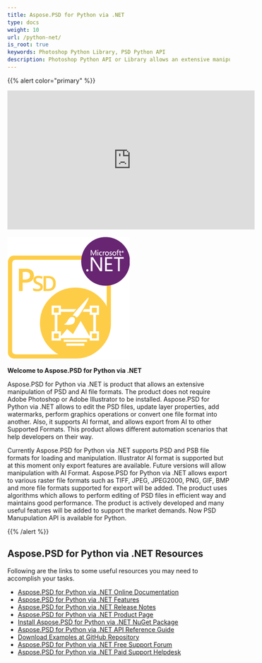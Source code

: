 ```yaml
---
title: Aspose.PSD for Python via .NET
type: docs
weight: 10
url: /python-net/
is_root: true
keywords: Photoshop Python Library, PSD Python API
description: Photoshop Python API or Library allows an extensive manipulation of PSD file formats. It does not require Adobe Photoshop to be installed and supports PSD, PSB and AI file formats for loading, manipulation and converting them to various raster file formats such as TIFF, JPEG, JPEG2000, PNG, GIF and BMP.
---
```


{{% alert color="primary" %}} 

<iframe width="560" height="315" src="https://www.youtube.com/embed/B2Q3KOt4zQs?si=IMf0ZdirTw9BtPwe" title="YouTube video player" frameborder="0" allow="accelerometer; autoplay; clipboard-write; encrypted-media; gyroscope; picture-in-picture; web-share" referrerpolicy="strict-origin-when-cross-origin" allowfullscreen></iframe>

**![Aspose.PSD for Python via .NET Product Logo](home_1.png)**

**Welcome to Aspose.PSD for Python via .NET**

Aspose.PSD for Python via .NET is product that allows an extensive manipulation of PSD and AI file formats. The product does not require Adobe Photoshop or Adobe Illustrator to be installed. Aspose.PSD for Python via .NET allows to edit the PSD files, update layer properties, add watermarks, perform graphics operations or convert one file format into another. Also, it supports AI format, and allows export from AI to other Supported Formats. This product allows different automation scenarios that help developers on their way.

Currently Aspose.PSD for Python via .NET supports PSD and PSB file formats for loading and manipulation. Illustrator AI format is supported but at this moment only export features are available. Future versions will allow manipulation with AI Format. Aspose.PSD for Python via .NET allows export to various raster file formats such as TIFF, JPEG, JPEG2000, PNG, GIF, BMP and more file formats supported for export will be added. The product uses algorithms which allows to perform editing of PSD files in efficient way and maintains good performance. The product is actively developed and many useful features will be added to support the market demands. Now PSD Manupulation API is available for Python.

{{% /alert %}} 



## **Aspose.PSD for Python via .NET Resources**

Following are the links to some useful resources you may need to accomplish your tasks.

- [Aspose.PSD for Python via .NET Online Documentation](/psd/python-net/)
- [Aspose.PSD for Python via .NET Features](/psd/python-net/features/)
- [Aspose.PSD for Python via .NET Release Notes](/psd/python-net/release-notes/)
- [Aspose.PSD for Python via .NET Product Page](https://products.aspose.com/psd/python-net)
- [Install Aspose.PSD for Python via .NET NuGet Package](https://pypi.org/project/aspose-psd/)
- [Aspose.PSD for Python via .NET API Reference Guide](https://reference.aspose.com/psd/python-net)
- [Download Examples at GitHub Repository](https://github.com/aspose-psd/Aspose.PSD-for-Python-Net)
- [Aspose.PSD for Python via .NET Free Support Forum](https://forum.aspose.com/c/psd)
- [Aspose.PSD for Python via .NET Paid Support Helpdesk](https://helpdesk.aspose.com/)
